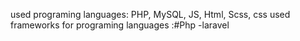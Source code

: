 used programing languages: PHP, MySQL, JS, Html, Scss, css
used frameworks for programing languages
                                        :#Php -laravel
                                        